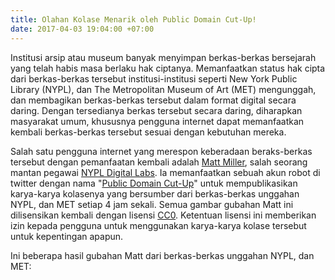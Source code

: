 ```yaml
---
title: Olahan Kolase Menarik oleh Public Domain Cut-Up!
date: 2017-04-03 19:04:00 +07:00
---
```


Institusi arsip atau museum banyak menyimpan berkas-berkas bersejarah yang telah habis masa berlaku hak ciptanya. Memanfaatkan status hak cipta dari berkas-berkas tersebut institusi-institusi seperti New York Public Library (NYPL), dan The Metropolitan Museum of Art (MET) mengunggah, dan membagikan berkas-berkas tersebut dalam format digital secara daring. Dengan tersedianya berkas tersebut secara daring, diharapkan masyarakat umum, khususnya pengguna internet dapat memanfaatkan kembali berkas-berkas tersebut sesuai dengan kebutuhan mereka.

Salah satu pengguna internet yang merespon keberadaan beraks-berkas tersebut dengan pemanfaatan kembali adalah [Matt Miller](https://twitter.com/thisismmiller), salah seorang mantan pegawai [NYPL Digital Labs](https://twitter.com/nypl_labs). Ia memanfaatkan sebuah akun robot di twitter dengan nama "[Public Domain Cut-Up](https://twitter.com/PDCutup)" untuk mempublikasikan karya-karya kolasenya yang bersumber dari berkas-berkas unggahan NYPL, dan MET setiap 4 jam sekali. Semua gambar gubahan Matt ini dilisensikan kembali dengan lisensi [CC0](https://creativecommons.org/publicdomain/zero/1.0/). Ketentuan lisensi ini memberikan izin kepada pengguna untuk menggunakan karya-karya kolase tersebut untuk kepentingan apapun. 

Ini beberapa hasil gubahan Matt dari berkas-berkas unggahan NYPL, dan MET:

